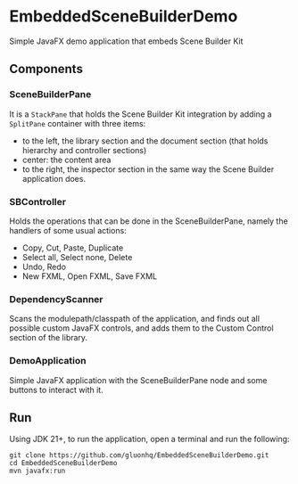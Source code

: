 # EmbeddedSceneBuilderDemo

Simple JavaFX demo application that embeds Scene Builder Kit

## Components

### SceneBuilderPane

It is a `StackPane` that holds the Scene Builder Kit integration by adding a `SplitPane` container with three items: 
- to the left, the library section and the document section (that holds hierarchy and controller sections)
- center: the content area
- to the right, the inspector section
in the same way the Scene Builder application does.

### SBController

Holds the operations that can be done in the SceneBuilderPane, namely the handlers of some usual actions:
- Copy, Cut, Paste, Duplicate
- Select all, Select none, Delete
- Undo, Redo
- New FXML, Open FXML, Save FXML

### DependencyScanner

Scans the modulepath/classpath of the application, and finds out all possible custom JavaFX controls, and adds them to the Custom Control section of the library.

### DemoApplication

Simple JavaFX application with the SceneBuilderPane node and some buttons to interact with it.

## Run

Using JDK 21+, to run the application, open a terminal and run the following:

```
git clone https://github.com/gluonhq/EmbeddedSceneBuilderDemo.git
cd EmbeddedSceneBuilderDemo
mvn javafx:run
```

